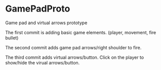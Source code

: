 # GamePadProto

Game pad and virtual arrows prototype

The first commit is adding basic game elements. (player, movement, fire bullet)

The second commit adds game pad arrows/right shoulder to fire.

The third commit adds virtual arrows/button. Click on the player to show/hide the virual arrows/button.
